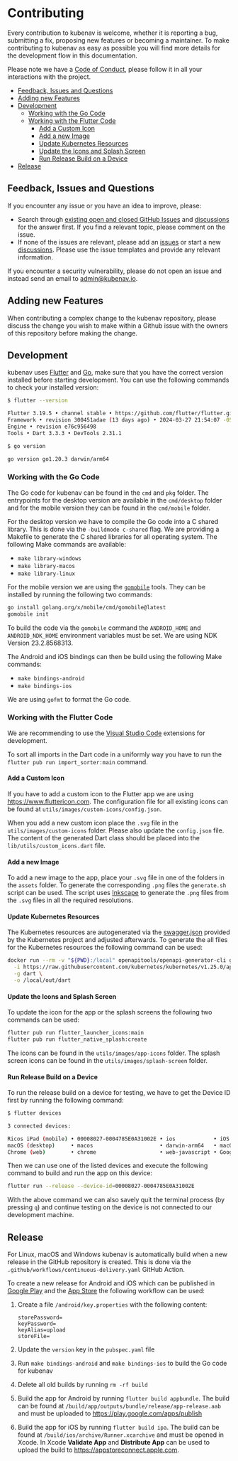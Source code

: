 # Contributing

Every contribution to kubenav is welcome, whether it is reporting a bug, submitting a fix, proposing new features or becoming a maintainer. To make contributing to kubenav as easy as possible you will find more details for the development flow in this documentation.

Please note we have a [Code of Conduct](https://github.com/kubenav/kubenav/blob/main/CODE_OF_CONDUCT.md), please follow it in all your interactions with the project.

- [Feedback, Issues and Questions](#feedback--issues-and-questions)
- [Adding new Features](#adding-new-features)
- [Development](#development)
  - [Working with the Go Code](#working-with-the-go-code)
  - [Working with the Flutter Code](#working-with-the-flutter-code)
    - [Add a Custom Icon](#add-a-custom-icon)
    - [Add a new Image](#add-a-new-image)
    - [Update Kubernetes Resources](#update-kubernetes-resources)
    - [Update the Icons and Splash Screen](#update-the-icons-and-splash-screen)
    - [Run Release Build on a Device](#run-release-build-on-a-device)
- [Release](#release)

## Feedback, Issues and Questions

If you encounter any issue or you have an idea to improve, please:

- Search through [existing open and closed GitHub Issues](https://github.com/kubenav/kubenav/issues) and [discussions](https://github.com/kubenav/kubenav/discussions) for the answer first. If you find a relevant topic, please comment on the issue.
- If none of the issues are relevant, please add an [issues](https://github.com/kubenav/kubenav/issues) or start a new [discussions](https://github.com/kubenav/kubenav/discussions). Please use the issue templates and provide any relevant information.

If you encounter a security vulnerability, please do not open an issue and instead send an email to [admin@kubenav.io](mailto:admin@kubenav.io?subject=[GitHub]%20Security%20Vulnerability).

## Adding new Features

When contributing a complex change to the kubenav repository, please discuss the change you wish to make within a Github issue with the owners of this repository before making the change.

## Development

kubenav uses [Flutter](https://flutter.dev) and [Go](https://go.dev), make sure that you have the correct version installed before starting development. You can use the following commands to check your installed version:

```sh
$ flutter --version

Flutter 3.19.5 • channel stable • https://github.com/flutter/flutter.git
Framework • revision 300451adae (13 days ago) • 2024-03-27 21:54:07 -0500
Engine • revision e76c956498
Tools • Dart 3.3.3 • DevTools 2.31.1

$ go version

go version go1.20.3 darwin/arm64
```

### Working with the Go Code

The Go code for kubenav can be found in the `cmd` and `pkg` folder. The entrypoints for the desktop version are available in the `cmd/desktop` folder and for the mobile version they can be found in the `cmd/mobile` folder.

For the desktop version we have to compile the Go code into a C shared library. This is done via the `-buildmode c-shared` flag. We are providing a Makefile to generate the C shared libraries for all operating system. The following Make commands are available:

- `make library-windows`
- `make library-macos`
- `make library-linux`

For the mobile version we are using the [`gomobile`](https://github.com/golang/go/wiki/Mobile) tools. They can be installed by running the following two commands:

```sh
go install golang.org/x/mobile/cmd/gomobile@latest
gomobile init
```

To build the code via the `gomobile` command the `ANDROID_HOME` and `ANDROID_NDK_HOME` environment variables must be set. We are using NDK Version 23.2.8568313.

The Android and iOS bindings can then be build using the following Make commands:

- `make bindings-android`
- `make bindings-ios`

We are using `gofmt` to format the Go code.

### Working with the Flutter Code

We are recommending to use the [Visual Studio Code](https://docs.flutter.dev/development/tools/vs-code) extensions for development.

To sort all imports in the Dart code in a uniformly way you have to run the `flutter pub run import_sorter:main` command.

#### Add a Custom Icon

If you have to add a custom icon to the Flutter app we are using https://www.fluttericon.com. The configuration file for all existing icons can be found at `utils/images/custom-icons/config.json`.

When you add a new custom icon place the `.svg` file in the `utils/images/custom-icons` folder. Please also update the `config.json` file. The content of the generated Dart class should be placed into the `lib/utils/custom_icons.dart` file.

#### Add a new Image

To add a new image to the app, place your `.svg` file in one of the folders in the `assets` folder. To generate the corresponding `.png` files the `generate.sh` script can be used. The script uses [Inkscape](https://inkscape.org) to generate the `.png` files from the `.svg` files in all the required resolutions.

#### Update Kubernetes Resources

The Kubernetes resources are autogenerated via the [swagger.json](https://raw.githubusercontent.com/kubernetes/kubernetes/v1.25.0/api/openapi-spec/swagger.json) provided by the Kubernetes project and adjusted afterwards. To generate the all files for the Kubernetes resources the following command can be used:

```sh
docker run --rm -v "${PWD}:/local" openapitools/openapi-generator-cli generate \
  -i https://raw.githubusercontent.com/kubernetes/kubernetes/v1.25.0/api/openapi-spec/swagger.json \
  -g dart \
  -o /local/out/dart
```

#### Update the Icons and Splash Screen

To update the icon for the app or the splash screens the following two commands can be used:

```sh
flutter pub run flutter_launcher_icons:main
flutter pub run flutter_native_splash:create
```

The icons can be found in the `utils/images/app-icons` folder. The splash screen icons can be found in the `utils/images/splash-screen` folder.

#### Run Release Build on a Device

To run the release build on a device for testing, we have to get the Device ID first by running the following command:

```sh
$ flutter devices

3 connected devices:

Ricos iPad (mobile) • 00008027-0004785E0A31002E • ios            • iOS 16.2 20C65
macOS (desktop)     • macos                     • darwin-arm64   • macOS 13.1 22C65 darwin-arm
Chrome (web)        • chrome                    • web-javascript • Google Chrome 108.0.5359.124
```

Then we can use one of the listed devices and execute the following command to build and run the app on this device:

```sh
flutter run --release --device-id=00008027-0004785E0A31002E
```

With the above command we can also savely quit the terminal process (by pressing `q`) and continue testing on the device is not connected to our development machine.

## Release

For Linux, macOS and Windows kubenav is automatically build when a new release in the GitHub repository is created. This is done via the `.github/workflows/continuous-delivery.yaml` GitHub Action.

To create a new release for Android and iOS which can be published in [Google Play](https://play.google.com/store/apps/details?id=io.kubenav.kubenav) and the [App Store](https://apps.apple.com/us/app/kubenav/id1494512160) the following workflow can be used:

1. Create a file `/android/key.properties` with the following content:

    ```
    storePassword=
    keyPassword=
    keyAlias=upload
    storeFile=
    ```

2. Update the `version` key in the `pubspec.yaml` file

3. Run `make bindings-android` and `make bindings-ios` to build the Go code for kubenav

4. Delete all old builds by running `rm -rf build`

5. Build the app for Android by running `flutter build appbundle`. The build can be found at `/build/app/outputs/bundle/release/app-release.aab` and must be uploaded to https://play.google.com/apps/publish

6. Build the app for iOS by running `flutter build ipa`. The build can be found at `/build/ios/archive/Runner.xcarchive` and must be opened in Xcode. In Xcode **Validate App** and **Distribute App** can be used to upload the build to https://appstoreconnect.apple.com.
